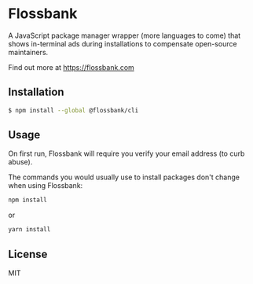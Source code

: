 # Flossbank

A JavaScript package manager wrapper (more languages to come) that shows in-terminal ads during installations to compensate open-source maintainers.

Find out more at https://flossbank.com

## Installation

```bash
$ npm install --global @flossbank/cli
```

## Usage
On first run, Flossbank will require you verify your email address (to curb abuse).

The commands you would usually use to install packages don't change when using Flossbank:

```bash
npm install
```

or

```bash
yarn install
```

## License
MIT